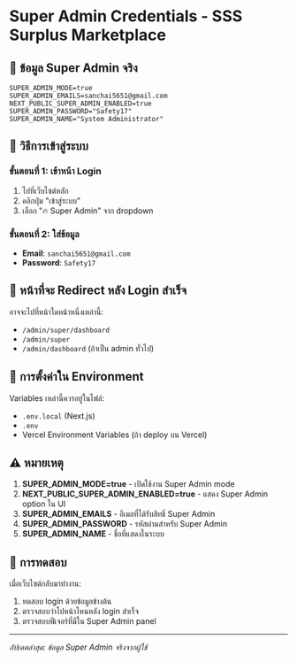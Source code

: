 # Super Admin Credentials - SSS Surplus Marketplace

## 🔑 ข้อมูล Super Admin จริง

```env
SUPER_ADMIN_MODE=true
SUPER_ADMIN_EMAILS=sanchai5651@gmail.com
NEXT_PUBLIC_SUPER_ADMIN_ENABLED=true
SUPER_ADMIN_PASSWORD="Safety17"
SUPER_ADMIN_NAME="System Administrator"
```

## 🎯 วิธีการเข้าสู่ระบบ

### ขั้นตอนที่ 1: เข้าหน้า Login
1. ไปที่เว็บไซต์หลัก
2. คลิกปุ่ม "เข้าสู่ระบบ"
3. เลือก "🔥 Super Admin" จาก dropdown

### ขั้นตอนที่ 2: ใส่ข้อมูล
- **Email**: `sanchai5651@gmail.com`
- **Password**: `Safety17`

## 📍 หน้าที่จะ Redirect หลัง Login สำเร็จ

อาจจะไปที่หน้าใดหน้าหนึ่งเหล่านี้:
- `/admin/super/dashboard`
- `/admin/super`
- `/admin/dashboard` (ถ้าเป็น admin ทั่วไป)

## 🔧 การตั้งค่าใน Environment

Variables เหล่านี้ควรอยู่ในไฟล์:
- `.env.local` (Next.js)
- `.env` 
- Vercel Environment Variables (ถ้า deploy บน Vercel)

## ⚠️ หมายเหตุ

1. **SUPER_ADMIN_MODE=true** - เปิดใช้งาน Super Admin mode
2. **NEXT_PUBLIC_SUPER_ADMIN_ENABLED=true** - แสดง Super Admin option ใน UI
3. **SUPER_ADMIN_EMAILS** - อีเมลที่ได้รับสิทธิ์ Super Admin
4. **SUPER_ADMIN_PASSWORD** - รหัสผ่านสำหรับ Super Admin
5. **SUPER_ADMIN_NAME** - ชื่อที่แสดงในระบบ

## 🚀 การทดสอบ

เมื่อเว็บไซต์กลับมาทำงาน:
1. ทดสอบ login ด้วยข้อมูลข้างต้น
2. ตรวจสอบว่าไปหน้าไหนหลัง login สำเร็จ
3. ตรวจสอบฟีเจอร์ที่มีใน Super Admin panel

---
*อัปเดตล่าสุด: ข้อมูล Super Admin จริงจากผู้ใช้*

